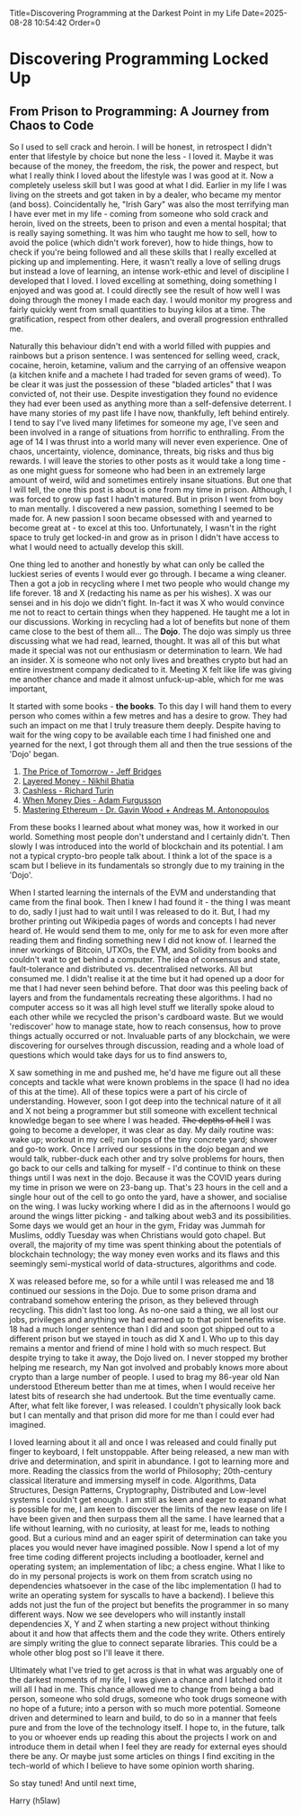 Title=Discovering Programming at the Darkest Point in my Life
Date=2025-08-28 10:54:42
Order=0

# Discovering Programming Locked Up
## From Prison to Programming: A Journey from Chaos to Code

So I used to sell crack and heroin. I will be honest, in retrospect I didn't
enter that lifestyle by choice but none the less - I loved it. Maybe it was
because of the money, the freedom, the risk, the power and respect, but what
I really think I loved about the lifestyle was I was good at it. Now a
completely useless skill but I was good at what I did. Earlier in my life I was
living on the streets and got taken in by a dealer, who became my mentor (and
boss). Coincidentally he, "Irish Gary" was also the most terrifying man I have
ever met in my life - coming from someone who sold crack and heroin, lived on
the streets, been to prison and even a mental hospital; that is really saying
something. It was him who taught me how to sell, how to avoid the police (which
didn't work forever), how to hide things, how to check if you're being followed
and all these skills that I really excelled at picking up and implementing. Here,
it wasn't really a love of selling drugs but instead a love of learning, an
intense work-ethic and level of discipline I developed that I loved. I loved
excelling at something, doing something I enjoyed and was good at. I could
directly see the result of how well I was doing through the money I made each
day. I would monitor my progress and fairly quickly went from small quantities
to buying kilos at a time. The gratification, respect from other dealers, and
overall progression enthralled me.

Naturally this behaviour didn't end with a world filled with puppies and rainbows
but a prison sentence. I was sentenced for selling weed, crack, cocaine, heroin,
ketamine, valium and the carrying of an offensive weapon (a kitchen knife and
a machete I had traded for seven grams of weed). To be clear it was just the
possession of these "bladed articles" that I was convicted of, not their use.
Despite investigation they found no evidence they had ever been used as
anything more than a self-defensive deterrent. I have many stories of my past
life I have now, thankfully, left behind entirely. I tend to say I've lived many
lifetimes for someone my age, I've seen and been involved in a range of situations
from horrific to enthralling. From the age of 14 I was thrust into a world many will
never even experience. One of chaos, uncertainty, violence, dominance, threats,
big risks and thus big rewards. I will leave the stories to other posts as it
would take a long time - as one might guess for someone who had been in an
extremely large amount of weird, wild and sometimes entirely insane situations.
But one that I will tell, the one this post is about is one from my time in
prison. Although, I was forced to grow up fast I hadn't matured. But in prison
I went from boy to man mentally. I discovered a new passion, something I seemed
to be made for. A new passion I soon became obsessed with and yearned to become
great at - to excel at this too. Unfortunately, I wasn't in the right space to
truly get locked-in and grow as in prison I didn't have access to what I
would need to actually develop this skill.

One thing led to another and honestly by what can only be called the luckiest
series of events I would ever go through. I became a wing cleaner. Then a got
a job in recycling where I met two people who would change my life forever. 18
and X (redacting his name as per his wishes). X was our sensei and in his dojo
we didn't fight. In-fact it was X who would convince me not to react to certain
things when they happened. He taught me a lot in our discussions. Working in
recycling had a lot of benefits but none of them came close to the best of them
all... The **Dojo**. The dojo was simply us three discussing what we had read,
learned, thought. It was all of this but what made it special was not our
enthusiasm or determination to learn. We had an insider. X is someone who not
only lives and breathes crypto but had an entire investment company dedicated
to it. Meeting X felt like life was giving me another chance and made it almost
unfuck-up-able, which for me was important,

It started with some books - **the books**. To this day I will hand them to every
person who comes within a few metres and has a desire to grow. They had such an
impact on me that I truly treasure them deeply. Despite having to wait for the
wing copy to be available each time I had finished one and yearned for the next,
I got through them all and then the true sessions of the 'Dojo' began.

1. [The Price of Tomorrow - Jeff Bridges](https://amzn.eu/d/cfxzua2)
1. [Layered Money - Nikhil Bhatia](https://amzn.eu/d/iDdYYT9)
1. [Cashless - Richard Turin](https://amzn.eu/d/5c8Nhf7)
1. [When Money Dies - Adam Furgusson](https://amzn.eu/d/e2G3jrz)
1. [Mastering Ethereum - Dr. Gavin Wood + Andreas M. Antonopoulos](https://amzn.eu/d/iSs6JUj)

From these books I learned about what money was, how it worked in our world.
Something most people don't understand and I certainly didn't. Then slowly I was
introduced into the world of blockchain and its potential. I am not a typical
crypto-bro people talk about. I think a lot of the space is a scam but I believe
in its fundamentals so strongly due to my training in the 'Dojo'.

When I started learning the internals of the EVM and understanding that came
from the final book. Then I knew I had found it - the thing I was meant to do,
sadly I just had to wait until I was released to do it. But, I had my brother
printing out Wikipedia pages of words and concepts I had never heard of. He
would send them to me, only for me to ask for even more after reading them and
finding something new I did not know of. I learned the inner workings of
Bitcoin, UTXOs, the EVM, and Solidity from books and couldn't wait to get behind
a computer. The idea of consensus and state, fault-tolerance and distributed vs.
decentralised networks. All but consumed me. I didn't realise it at the time but
it had opened up a door for me that I had never seen behind before. That door was
this peeling back of layers and from the fundamentals recreating these
algorithms. I had no computer access so it was all high level stuff we literally
spoke aloud to each other while we recycled the prison's cardboard waste. But we
would 'rediscover' how to manage state, how to reach consensus, how to prove
things actually occurred or not. Invaluable parts of any blockchain, we were
discovering for ourselves through discussion, reading and a whole load of
questions which would take days for us to find answers to,

X saw something in me and pushed me, he'd have me figure out all these concepts
and tackle what were known problems in the space (I had no idea of this at the
time). All of these topics were a part of his circle of understanding. However,
soon I got deep into the technical nature of it all and X not being a programmer
but still someone with excellent technical knowledge began to see where I was
headed. ~~The depths of hell~~ I was going to become a developer, it was clear
as day. My daily routine was: wake up; workout in my cell; run loops of the
tiny concrete yard; shower and go-to work. Once I arrived our sessions in the
dojo began and we would talk, rubber-duck each other and try solve problems for
hours, then go back to our cells and talking for myself - I'd continue to think
on these things until I was next in the dojo. Because it was the COVID years
during my time in prison we were on 23-bang up. That's 23 hours in the cell and
a single hour out of the cell to go onto the yard, have a shower, and socialise
on the wing. I was lucky working where I did as in the afternoons I would go
around the wings litter picking - and talking about web3 and its possibilities.
Some days we would get an hour in the gym, Friday was Jummah for Muslims, oddly
Tuesday was when Christians would goto chapel. But overall, the majority of my
time was spent thinking about the potentials of blockchain technology; the way
money even works and its flaws and this seemingly semi-mystical world of
data-structures, algorithms and code.

X was released before me, so for a while until I was released me and 18 continued
our sessions in the Dojo. Due to some prison drama and contraband somehow
entering the prison, as they believed through recycling. This didn't last too
long. As no-one said a thing, we all lost our jobs, privileges and anything we
had earned up to that point benefits wise. 18 had a much longer sentence than I
did and soon got shipped out to a different prison but we stayed in touch as did
X and I. Who up to this day remains a mentor and friend of mine I hold with so
much respect. But despite trying to take it away, the Dojo lived on. I never
stopped my brother helping me research, my Nan got involved and probably knows
more about crypto than a large number of people. I used to brag my 86-year old
Nan understood Ethereum better than me at times, when I would receive her latest
bits of research she had undertook. But the time eventually came. After, what
felt like forever, I was released. I couldn't physically look back but I can
mentally and that prison did more for me than I could ever had imagined.

I loved learning about it all and once I was released and could finally put
finger to keyboard, I felt unstoppable. After being released, a new man with
drive and determination, and spirit in abundance. I got to learning more and
more. Reading the classics from the world of Philosophy; 20th-century classical
literature and immersing myself in code. Algorithms, Data Structures, Design
Patterns, Cryptography, Distributed and Low-level systems I couldn't get enough.
I am still as keen and eager to expand what is possible for me, I am keen to
discover the limits of the new lease on life I have been given and then surpass
them all the same. I have learned that a life without learning, with no
curiosity, at least for me, leads to nothing good. But a curious mind and an
eager spirit of determination can take you places you would never have imagined
possible. Now I spend a lot of my free time coding different projects including
a bootloader, kernel and operating system; an implementation of libc; a chess
engine. What I like to do in my personal projects is work on them from scratch
using no dependencies whatsoever in the case of the libc implementation (I had to
write an operating system for syscalls to have a backend). I believe this adds
not just the fun of the project but benefits the programmer in so many different
ways. Now we see developers who will instantly install dependencies X, Y and Z
when starting a new project without thinking about it and how that affects them
and the code they write. Others entirely are simply writing the glue to connect
separate libraries. This could be a whole other blog post so I'll leave it there.

Ultimately what I've tried to get across is that in what was arguably one of the
darkest moments of my life, I was given a chance and I latched onto it will all
I had in me. This chance allowed me to change from being a bad person, someone
who sold drugs, someone who took drugs someone with no hope of a future; into a
person with so much more potential. Someone driven and determined to learn and
build, to do so in a manner that feels pure and from the love of the technology
itself. I hope to, in the future, talk to you or whoever ends up reading this
about the projects I work on and introduce them in detail when I feel they are
ready for external eyes should there be any. Or maybe just some articles on
things I find exciting in the tech-world of which I believe to have some opinion
worth sharing.



So stay tuned! And until next time,


Harry (h5law)
